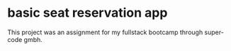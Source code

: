# basic seat reservation app

This project was an assignment for my fullstack bootcamp through super-code gmbh.
